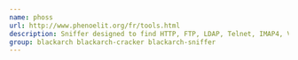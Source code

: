 ```yaml
---
name: phoss
url: http://www.phenoelit.org/fr/tools.html
description: Sniffer designed to find HTTP, FTP, LDAP, Telnet, IMAP4, VNC and POP3 logins.
group: blackarch blackarch-cracker blackarch-sniffer
---
```

